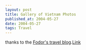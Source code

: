 ```yaml
---
layout: post
title: Gallery of Vietnam Photos
published_at: 2004-05-27
date: 2004-05-27
tags: Travel
---
```


thanks to the [Fodor's travel blog](http://www.fodors.com/blog/).[Link](http://www.pbase.com/maciekda/vietnam_20022003)  